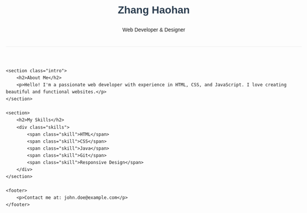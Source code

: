 <!DOCTYPE html>
<html>
<head>
    <title>My Personal Website</title>
    <style>
        body {
            font-family: Arial, sans-serif;
            max-width: 800px;
            margin: 0 auto;
            padding: 20px;
            line-height: 1.6;
        }
        header {
            text-align: center;
            padding: 20px 0;
            border-bottom: 1px solid #eee;
        }
        h1 {
            color: #2c3e50;
        }
        .intro {
            margin: 30px 0;
        }
        .skills {
            display: flex;
            flex-wrap: wrap;
            gap: 10px;
            margin: 20px 0;
        }
        .skill {
            background: #3498db;
            color: white;
            padding: 5px 10px;
            border-radius: 5px;
        }
    </style>
</head>
<body>
    <header>
        <h1>Zhang Haohan</h1>
        <p>Web Developer & Designer</p>
    </header>
    
    <section class="intro">
        <h2>About Me</h2>
        <p>Hello! I'm a passionate web developer with experience in HTML, CSS, and JavaScript. I love creating beautiful and functional websites.</p>
    </section>
    
    <section>
        <h2>My Skills</h2>
        <div class="skills">
            <span class="skill">HTML</span>
            <span class="skill">CSS</span>
            <span class="skill">Java</span>
            <span class="skill">Git</span>
            <span class="skill">Responsive Design</span>
        </div>
    </section>
    
    <footer>
        <p>Contact me at: john.doe@example.com</p>
    </footer>
</body>
</html>
